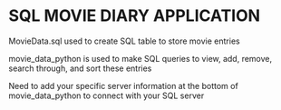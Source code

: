 # SQL MOVIE DIARY APPLICATION

MovieData.sql used to create SQL table to store movie entries

movie_data_python is used to make SQL queries to view, add, remove, search through, and sort these entries

Need to add your specific server information at the bottom of movie_data_python to connect with your SQL server
